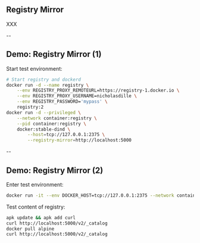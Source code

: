 ## Registry Mirror

XXX

--

## Demo: Registry Mirror (1)

Start test environment:

```bash
# Start registry and dockerd
docker run -d --name registry \
    --env REGISTRY_PROXY_REMOTEURL=https://registry-1.docker.io \
    --env REGISTRY_PROXY_USERNAME=nicholasdille \
    --env REGISTRY_PASSWORD='mypass' \
    registry:2
docker run -d --privileged \
    --network container:registry \
    --pid container:registry \
    docker:stable-dind \
        --host=tcp://127.0.0.1:2375 \
        --registry-mirror=http://localhost:5000
```

--

## Demo: Registry Mirror (2)

Enter test environment:

```bash
docker run -it --env DOCKER_HOST=tcp://127.0.0.1:2375 --network container:registry --pid container:registry docker:stable sh
```

Test content of registry:

```bash
apk update && apk add curl
curl http://localhost:5000/v2/_catalog
docker pull alpine
curl http://localhost:5000/v2/_catalog
```